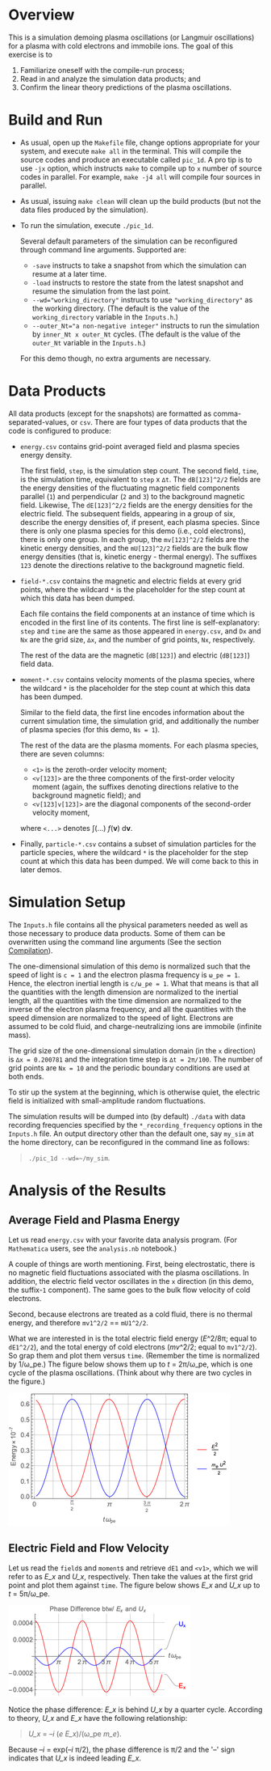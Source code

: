 # Overview

This is a simulation demoing plasma oscillations (or Langmuir oscillations) for a plasma 
with cold electrons and immobile ions.
The goal of this exercise is to

1) Familiarize oneself with the compile-run process;
2) Read in and analyze the simulation data products; and
3) Confirm the linear theory predictions of the plasma oscillations.


# Build and Run

* As usual, open up the `Makefile` file, change options appropriate for your system, and
execute `make all` in the terminal.
This will compile the source codes and produce an executable called `pic_1d`.
A pro tip is to use `-jx` option, which instructs `make` to compile up to `x` number of source codes in parallel.
For example, `make -j4 all` will compile four sources in parallel.

* As usual, issuing `make clean` will clean up the build products
(but not the data files produced by the simulation).

* To run the simulation, execute `./pic_1d`.

    Several default parameters of the simulation can be reconfigured through command line arguments.
    Supported are:

    * `-save` instructs to take a snapshot from which the simulation can resume at a later time.
    * `-load` instructs to restore the state from the latest snapshot and resume the simulation from the last point.
    * `--wd="working_directory"` instructs to use `"working_directory"` as the working directory.
    (The default is the value of the `working_directory` variable in the `Inputs.h`.)
    * `--outer_Nt="a non-negative integer"` instructs to run the simulation by `inner_Nt x outer_Nt` cycles.
    (The default is the value of the `outer_Nt` variable in the `Inputs.h`.)

    For this demo though, no extra arguments are necessary.


# Data Products

All data products (except for the snapshots) are formatted as comma-separated-values, or `csv`.
There are four types of data products that the code is configured to produce:

* `energy.csv` contains grid-point averaged field and plasma species energy density.

    The first field, `step`, is the simulation step count.
    The second field, `time`, is the simulation time, equivalent to `step` x `∆t`.
    The `dB[123]^2/2` fields are the energy densities of the fluctuating magnetic field components
    parallel (`1`) and perpendicular (`2` and `3`) to the background magnetic field.
    Likewise, The `dE[123]^2/2` fields are the energy densities for the electric field.
    The subsequent fields, appearing in a group of six, describe the energy densities of, if present,
    each plasma species.
    Since there is only one plasma species for this demo (i.e., cold electrons), there is only one group.
    In each group, the `mv[123]^2/2` fields are the kinetic energy densities, and
    the `mU[123]^2/2` fields are the bulk flow energy densities (that is, kinetic energy - thermal energy).
    The suffixes `123` denote the directions relative to the background magnetic field.

* `field-*.csv` contains the magnetic and electric fields at every grid points,
where the wildcard `*` is the placeholder for the step count at which this data has been dumped.

    Each file contains the field components at an instance of time which is encoded in the first line
    of its contents.
    The first line is self-explanatory:
    `step` and `time` are the same as those appeared in `energy.csv`, and
    `Dx` and `Nx` are the grid size, `∆x`, and the number of grid points, `Nx`, respectively.

    The rest of the data are the magnetic (`dB[123]`) and electric (`dB[123]`) field data.

* `moment-*.csv` contains velocity moments of the plasma species,
where the wildcard `*` is the placeholder for the step count at which this data has been dumped.

    Similar to the field data, the first line encodes information about the current simulation time,
    the simulation grid, and additionally the number of plasma species (for this demo, `Ns = 1`).

    The rest of the data are the plasma moments.
    For each plasma species, there are seven columns:

    - `<1>` is the zeroth-order velocity moment;
    - `<v[123]>` are the three components of the first-order velocity moment
    (again, the suffixes denoting directions relative to the background magnetic field); and
    - `<v[123]v[123]>` are the diagonal components of the second-order velocity moment,
    
    where `<...>` denotes ∫(...) *f*(**v**) d**v**.


* Finally, `particle-*.csv` contains a subset of simulation particles for the particle species,
where the wildcard `*` is the placeholder for the step count at which this data has been dumped.
We will come back to this in later demos.


# Simulation Setup

The `Inputs.h` file contains all the physical parameters needed as well as 
those necessary to produce data products.
Some of them can be overwritten using the command line arguments (See the section [Compilation](#Compilation)).

The one-dimensional simulation of this demo is normalized such that
the speed of light is `c = 1` and the electron plasma frequency is `ω_pe = 1`.
Hence, the electron inertial length is `c/ω_pe = 1`.
What that means is that
all the quantities with the length dimension are normalized to the inertial length,
all the quantities with the time dimension are normalized to the inverse of the electron plasma frequency, and
all the quantities with the speed dimension are normalized to the speed of light.
Electrons are assumed to be cold fluid, and charge-neutralizing ions are immobile (infinite mass).

The grid size of the one-dimensional simulation domain (in the `x` direction) is `∆x = 0.200781` and
the integration time step is `∆t = 2π/100`.
The number of grid points are `Nx = 10` and the periodic boundary conditions are used at both ends.

To stir up the system at the beginning, which is otherwise quiet,
the electric field is initialized with small-amplitude random fluctuations.

The simulation results will be dumped into (by default) `./data` with data recording frequencies
specified by the `*_recording_frequency` options in the `Inputs.h` file.
An output directory other than the default one, say `my_sim` at the home directory,
can be reconfigured in the command line as follows:

> `./pic_1d --wd=~/my_sim`.


# Analysis of the Results

## Average Field and Plasma Energy

Let us read `energy.csv` with your favorite data analysis program.
(For `Mathematica` users, see the `analysis.nb` notebook.)

A couple of things are worth mentioning.
First, being electrostatic, there is no magnetic field fluctuations associated with the plasma oscillations.
In addition, the electric field vector oscillates in the `x` direction
(in this demo, the suffix-`1` component).
The same goes to the bulk flow velocity of cold electrons.

Second, because electrons are treated as a cold fluid, there is no thermal energy, and therefore
`mv1^2/2` == `mU1^2/2`.

What we are interested in is the total electric field energy (*E*^2/8π; equal to `dE1^2/2`), and
the total energy of cold electrons (*mv*^2/2; equal to `mv1^2/2`).
So grap them and plot them versus `time`.
(Remember the time is normalized by 1/ω_pe.)
The figure below shows them up to *t* = 2π/ω_pe, which is one cycle of the plasma oscillations.
(Think about why there are two cycles in the figure.)

![Field and Plasma Energy](./figures/field_electron_energy.png)


## Electric Field and Flow Velocity

Let us read the `field`s and `moment`s and retrieve `dE1` and `<v1>`,
which we will refer to as *E_x* and *U_x*, respectively.
Then take the values at the first grid point and plot them against `time`.
The figure below shows *E_x* and *U_x* up to *t* = 5π/ω_pe.

![Phase Relation between *E_x* and *U_x*](./figures/Ex_and_Ux_phase.png)

Notice the phase difference: *E_x* is behind *U_x* by a quarter cycle.
According to theory, *U_x* and *E_x* have the following relationship:

> *U_x* = –*i* (*e* *E_x*)/(ω_pe *m_e*).

Because –*i* = exp(–*i* π/2), the phase difference is π/2 and the '–' sign indicates that
*U_x* is indeed leading *E_x*.


